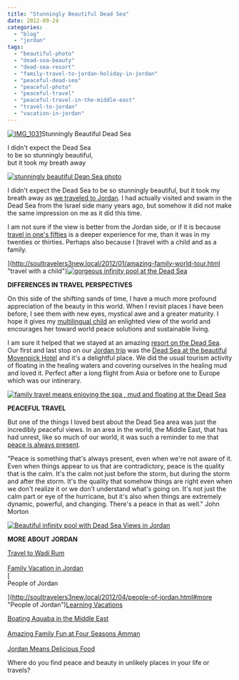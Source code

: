 ```yaml
---
title: "Stunningly Beautiful Dead Sea"
date: 2012-09-24
categories: 
  - "blog"
  - "jordan"
tags: 
  - "beautiful-photo"
  - "dead-sea-beauty"
  - "dead-sea-resort"
  - "family-travel-to-jordan-holiday-in-jordan"
  - "peaceful-dead-sea"
  - "peaceful-photo"
  - "peaceful-travel"
  - "peaceful-travel-in-the-middle-east"
  - "travel-to-jordan"
  - "vacation-in-jordan"
---
```


[![IMG_1031](https://pub-ac94b3f306b24c0dba4238943c97f2e1.r2.dev/6a00e5502a9507883301630431db0c970d.jpg "IMG_1031")](https://pub-ac94b3f306b24c0dba4238943c97f2e1.r2.dev/6a00e5502a9507883301630431db0c970d.jpg)Stunningly Beautiful Dead Sea  
  
I didn't expect the Dead Sea  
to be so stunningly beautiful,  
but it took my breath away

<!--more-->

[![stunningly beautiful Dean Sea photo](https://pub-ac94b3f306b24c0dba4238943c97f2e1.r2.dev/6a00e5502a95078833017d3c471fa5970c.jpg "stunningly beautiful Dean Sea photo")](https://pub-ac94b3f306b24c0dba4238943c97f2e1.r2.dev/6a00e5502a95078833017d3c471fa5970c.jpg)  
  
  
I didn't expect the Dead Sea to be so stunningly beautiful, but it took my breath away as [we traveled to Jordan](http://soultravelers3new.local/2011/05/jordan-family-travel-is-it-safe.html "Traveled to Jordan"). I had actually visited and swam in the Dead Sea from the Israel side many years ago, but somehow it did not make the same impression on me as it did this time.  
  
I am not sure if the view is better from the Jordan side, or if it is because [travel in one's fifties](http://soultravelers3new.local/2010/06/early-retirement-perpetual-travel-radical-early-retirement-with-kids-rtw-family-travel-multiyear.html "retirement travel") is a deeper experience for me, than it was in my twenties or thirties. Perhaps also because I [travel with a child and as a family.  
  
](http://soultravelers3new.local/2012/01/amazing-family-world-tour.html "travel with a child")[![gorgeous infinity pool at the Dead Sea](https://pub-ac94b3f306b24c0dba4238943c97f2e1.r2.dev/6a00e5502a95078833017d3c47227c970c.jpg "gorgeous infinity pool at the Dead Sea")](https://pub-ac94b3f306b24c0dba4238943c97f2e1.r2.dev/6a00e5502a95078833017d3c47227c970c.jpg)  
  

**DIFFERENCES IN TRAVEL PERSPECTIVES**

On this side of the shifting sands of time, I have a much more profound appreciation of the beauty in this world. When I revisit places I have been before, I see them with new eyes, mystical awe and a greater maturity. I hope it gives my [multilingual child](http://soultravelers3new.local/2011/06/how-to-raise-a-bilingual-or-multi-lingual-child.html "MULTILINGUAL CHILD") an enlighted view of the world and encourages her toward world peace solutions and sustainable living.  
  
I am sure it helped that we stayed at an amazing [resort on the Dead Sea](http://soultravelers3new.local/2011/11/dead-sea-delights-for-families.html "best resort on dead sea"). Our first and last stop on our [Jordan trip](http://soultravelers3new.local/2011/06/family-vacation-petra-wow-.html "Jordan trip") was the [Dead Sea at the beautiful Movenpick Hotel](http://www.moevenpick-hotels.com/en/pub/hotels_resorts/worldmap/dead_sea/welcome.cfm "Movenpick dead sea resort and spa") and it's a delightful place. We did the usual tourism activity of floating in the healing waters and covering ourselves in the healing mud and loved it. Perfect after a long flight from Asia or before one to Europe which was our intinerary.  
  
[![family travel means enioying the spa , mud and floating at the Dead Sea](https://pub-ac94b3f306b24c0dba4238943c97f2e1.r2.dev/6a00e5502a95078833017d3c472373970c.jpg "family travel means enioying the spa , mud and floating at the Dead Sea")](https://pub-ac94b3f306b24c0dba4238943c97f2e1.r2.dev/6a00e5502a95078833017d3c472373970c.jpg)  
  
  
**PEACEFUL TRAVEL**  
  
But one of the things I loved best about the Dead Sea area was just the incredibly peaceful views. In an area in the world, the Middle East, that has had unrest, like so much of our world, it was such a reminder to me that [peace is always present](http://soultravelers3new.local/2006/09/michelangelo-in.html "peace prayer").  
  
"Peace is something that's always present, even when we're not aware of it. Even when things appear to us that are contradictory, peace is the quality that is the calm. It's the calm not just before the storm, but during the storm and after the storm. It's the quality that somehow things are right even when we don't realize it or we don't understand what's going on. It's not just the calm part or eye of the hurricane, but it's also when things are extremely dynamic, powerful, and changing. There's a peace in that as well." John Morton  
  
[![Beautiful infinity pool with Dead Sea Views in Jordan](https://pub-ac94b3f306b24c0dba4238943c97f2e1.r2.dev/6a00e5502a95078833017c3218fcb7970b.jpg "Beautiful infinity pool with Dead Sea Views in Jordan")](https://pub-ac94b3f306b24c0dba4238943c97f2e1.r2.dev/6a00e5502a95078833017c3218fcb7970b.jpg)  
  
  
**MORE ABOUT JORDAN**  
  
[Travel to Wadi Rum](http://soultravelers3new.local/2012/07/wadi-rum-jordan.html "wadi rum")  
[  
Family Vacation in Jordan](http://soultravelers3new.local/2011/05/jordan-tourismsmartest-.html#more "family vacation in Jordan")  
[  
People of Jordan  
  
](http://soultravelers3new.local/2012/04/people-of-jordan.html#more "People of Jordan")[Learning Vacations](http://soultravelers3new.local/2011/09/learning-vacations-educational-trips-that-teach-kids.html#more "learning vacations")  
  
[Boating Aquaba in the Middle East](http://soultravelers3new.local/2012/09/boating-aqaba-in-the-middle-east.html "boating Aquaba in the middle east")  
[  
Amazing Family Fun at Four Seasons Amman](http://soultravelers3new.local/2011/07/amazing-family-fun-at-four-seasons-amman.html#more "Amazing family fun at four seasons amman")  
[  
Jordan Means Delicious Food](http://soultravelers3new.local/2012/03/jordan-means-delicious-food.html#more "Jordan means delicious food")  
  
Where do you find peace and beauty in unlikely places in your life or travels?
